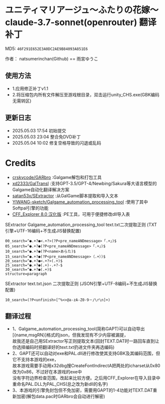 # ユニティマリアージュ～ふたりの花嫁～ claude-3.7-sonnet(openrouter) 翻译补丁

MD5: `46F291E652E3A0DC2AE9B84093A851E6`

作者： natsumerinchan(Github) == 雨宮ゆうこ

## 使用方法

- 1.应用修正补丁v1.1
- 2.将压缩包内所有文件解压至游戏根目录，双击运行unity_CHS.exe(GBK编码无需转区)

## 更新日志

- 2025.05.03 17:54 初始提交
- 2025.05.03 23:04 整合免DVD补丁
- 2025.05.04 10:02 修复空格导致的闪退或乱码

# Credits

- [crskycode/GARbro](https://github.com/crskycode/GARbro) :Galgame解包和打包工具
- [xd2333/GalTransl](https://github.com/xd2333/GalTransl.git) :支持GPT-3.5/GPT-4/Newbing/Sakura等大语言模型的Galgame自动化翻译解决方案
- [satan53x/SExtractor](https://github.com/satan53x/SExtractor.git) :从GalGame脚本提取和导入文本
- [YIWANG-sketch/Galgame_automation_processing_tool](https://github.com/YIWANG-sketch/Galgame_automation_processing_tool.git) :使用了其中Softpal引擎的功能
- [CFF_Explorer 8.0 汉化版](https://bbs.kanxue.com/thread-158547-1.htm) :PE工具，可用于便捷修改dll导入表

SExtractor Galgame_automation_processing_tool text.txt二次提取正则
(TXT引擎+UTF-16编码+不生成JIS替换配置)

```
00_search=^●.+?●<.+?>(?P<pre_nameANDmessage>「.+」)$
05_search=^●.+?●(?P<pre_nameANDmessage>「.+」)$
10_search=^●.+?●(?P<name>あらた)$
15_search=^●.+?●(?P<pre_nameANDmessage>（.+）)$
20_search=^●.+?●<.+?>(.+)$
25_search=^●.+?●(.+)-.+?-$
30_search=^●.+?●(.+)$
structure=paragraph
```

SExtractor text.txt.json 二次提取正则
(JSON引擎+UTF-8编码+不生成JIS替换配置)
```
10_search=(?P<unfinish>[^%<>@a-zA-Z0-9－/\r\n]+)
```

## 翻译过程
- 1、Galgame_automation_processing_tool(简称GAPT)可以自动导出[{name,msgRN}]格式的json，但我发现有不少内容被漏提，<br>
故我还是自己用SExtractor写正则提取文本(回封TEXT.DAT时一路回车直到让你选择编码时把翻译好的text.txt扔进文件夹再选编码)
- 2、GAPT还可以自动对exe和PAL.dll进行修改使其支持GBK及其编码范围，但它不支持本游戏的exe，<br>
故本游戏需要手动用x32dbg搜CreateFontIndirectA把两处的icharset从0x80改为0x86，不过好在本游戏的exe中<br>
没有字符边界检查范围，改起来比较方便。之后用CFF_Explorer在导入目录中重命名PAL.DLL为PAL_CHS(总之改为新dll的名字)
- 3、本游戏的引擎免封包但不免加密，需要用GAPT的1-4功能对TEXT.DAT重新加密(解包data.pac时GARbro会自动进行解密)
